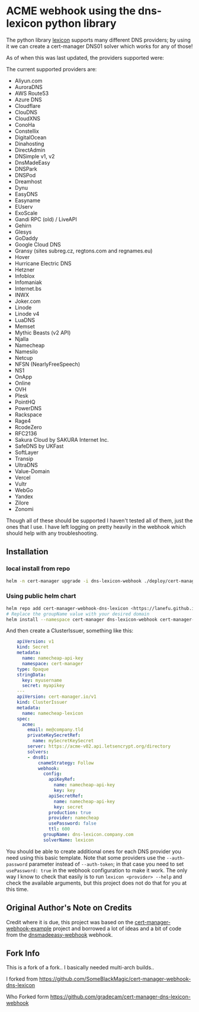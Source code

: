 # ACME webhook using the dns-lexicon python library

The python library [lexicon](https://pypi.org/project/dns-lexicon/) supports many different
DNS providers; by using it we can create a cert-manager DNS01 solver which works for any of those!

As of when this was last updated, the providers supported were:

The current supported providers are:

- Aliyun.com
- AuroraDNS
- AWS Route53
- Azure DNS
- Cloudflare
- ClouDNS
- CloudXNS
- ConoHa
- Constellix
- DigitalOcean
- Dinahosting
- DirectAdmin
- DNSimple v1, v2
- DnsMadeEasy
- DNSPark
- DNSPod
- Dreamhost
- Dynu
- EasyDNS
- Easyname
- EUserv
- ExoScale
- Gandi RPC (old) / LiveAPI
- Gehirn
- Glesys
- GoDaddy
- Google Cloud DNS
- Gransy (sites subreg.cz, regtons.com and regnames.eu)
- Hover
- Hurricane Electric DNS
- Hetzner
- Infoblox
- Infomaniak
- Internet.bs
- INWX
- Joker.com
- Linode
- Linode v4
- LuaDNS
- Memset
- Mythic Beasts (v2 API)
- Njalla
- Namecheap
- Namesilo
- Netcup
- NFSN (NearlyFreeSpeech)
- NS1
- OnApp
- Online
- OVH
- Plesk
- PointHQ
- PowerDNS
- Rackspace
- Rage4
- RcodeZero
- RFC2136
- Sakura Cloud by SAKURA Internet Inc.
- SafeDNS by UKFast
- SoftLayer
- Transip
- UltraDNS
- Value-Domain
- Vercel
- Vultr
- WebGo
- Yandex
- Zilore
- Zonomi

Though all of these should be supported I haven't tested all of them, just the
ones that I use. I have left logging on pretty heavily in the webhook which should
help with any troubleshooting.

## Installation

### local install from repo

```bash
helm -n cert-manager upgrade -i dns-lexicon-webhook ./deploy/cert-manager-webhook-dns-lexicon --set groupName='dns-lexicon.mycompany.com'
```

### Using public helm chart

```bash
helm repo add cert-manager-webhook-dns-lexicon <https://lanefu.github.io/cert-manager-webhook-dns-lexicon/>
# Replace the groupName value with your desired domain
helm install --namespace cert-manager dns-lexicon-webhook cert-manager-webhook-dns-lexicon/cert-manager-webhook-dns-lexicon --set groupName=acme.bunny.net
```

And then create a ClusterIssuer, something like this:

```yaml
    apiVersion: v1
    kind: Secret
    metadata:
      name: namecheap-api-key
      namespace: cert-manager
    type: Opaque
    stringData:
      key: myusername
      secret: myapikey
    ---
    apiVersion: cert-manager.io/v1
    kind: ClusterIssuer
    metadata:
      name: namecheap-lexicon
    spec:
      acme:
        email: me@company.tld
        privateKeySecretRef:
          name: mySecretKeySecret
        server: https://acme-v02.api.letsencrypt.org/directory
        solvers:
        - dns01:
            cnameStrategy: Follow
            webhook:
              config:
                apiKeyRef:
                  name: namecheap-api-key
                  key: key
                apiSecretRef:
                  name: namecheap-api-key
                  key: secret
                production: true
                provider: namecheap
                usePassword: false
                ttl: 600
              groupName: dns-lexicon.company.com
              solverName: lexicon
```

You should be able to create additional ones for each DNS provider you need using this basic template. Note that some providers
use the `--auth-password` parameter instead of `--auth-token`; in that case you need to set `usePassword: true` in the webhook
configuration to make it work. The only way I know to check that easily is to run `lexicon <provider> --help` and check the
available arguments, but this project does not do that for you at this time.

## Original Author's Note on Credits

Credit where it is due, this project was based on the [cert-manager-webhook-example](https://github.com/cert-manager/webhook-example)
project and borrowed a lot of ideas and a bit of code from the [dnsmadeeasy-webhook](https://github.com/k8s-at-home/dnsmadeeasy-webhook) webhook.

## Fork Info

This is a fork of a fork.. I basically needed multi-arch builds..

I forked from <https://github.com/SomeBlackMagic/cert-manager-webhook-dns-lexicon>

Who Forked form <https://github.com/gradecam/cert-manager-dns-lexicon-webhook>
